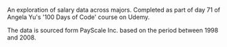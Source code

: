 An exploration of salary data across majors. Completed as part of day 71 of Angela Yu's '100 Days of Code' course on Udemy.

The data is sourced form PayScale Inc. based on the period between 1998 and 2008.
